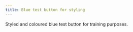 ```yaml
---
title: Blue test button for styling
---
```


Styled and coloured blue test button for training purposes.